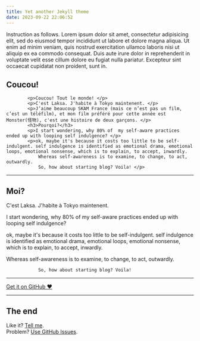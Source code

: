 ```yaml
---
title: Yet another Jekyll theme
date: 2023-09-22 22:06:52
---
```


Instruction as follows. Lorem ipsum dolor sit amet, consectetur adipisicing elit, sed do eiusmod tempor incididunt ut labore et dolore magna aliqua. Ut enim ad minim veniam, quis nostrud exercitation ullamco laboris nisi ut aliquip ex ea commodo consequat. Duis aute irure dolor in reprehenderit in voluptate velit esse cillum dolore eu fugiat nulla pariatur. Excepteur sint occaecat cupidatat non proident, sunt in.

## Coucou!


            <p>Coucou! Tout le monde! </p>
            <p>C'est Laksa. J'habite à Tokyo maintenent. </p>
            <p>J’aime beaucoup SKAM France (mais ce n’est pas un film, c’est un téléfilm), et mon film préféré pour cette année est Monster(怪物), c'est une histoire de deux garçons. </p>
            <h3>Pourqoi?</h3>
            <p>I start wondering, why 80% of  my self-aware practices ended up with looping self indulgence? </p>
            <p>ok, maybe it's because it costs too little to be self-indulgent. self indulgence is identified as emotional drama, emotional loops, emotional nonsense, which is to explain, to accept, inwardly. 
                Whereas self-awareness is to examine, to change, to act, outwardly. 
                So, how about starting blog? Voila! </p>

---

## Moi?

C'est Laksa. J'habite à Tokyo maintenent.

I start wondering, why 80% of  my self-aware practices ended up with looping self indulgence? 

ok, maybe it's because it costs too little to be self-indulgent. self indulgence is identified as emotional drama, emotional loops, emotional nonsense, which is to explain, to accept, inwardly. 

Whereas self-awareness is to examine, to change, to act, outwardly. 
                
                So, how about starting blog? Voila! 

---

<a href="https://github.com/muan/scribble" class="pa3 tc ba br2 db">Get it on GitHub &hearts;</a>

---

## The end

Like it? [Tell me](http://twitter.com/muanchiou).<br/>
Problem? [Use GitHub Issues](https://github.com/muan/scribble).
